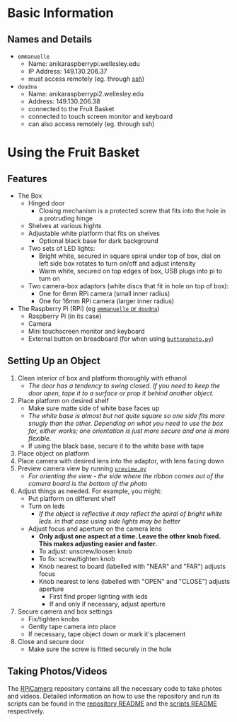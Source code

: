 # Basic Information

## Names and Details
- `emmanuelle`
    - Name: anikaraspberrypi.wellesley.edu
    - IP Address: 149.130.206.37
    - must access remotely (eg. through [ssh](https://www.raspberrypi.com/documentation/computers/remote-access.html#ssh))
- `doudna`
    - Name: anikaraspberrypi2.wellesley.edu
    - Address: 149.130.206.38    
    - connected to the Fruit Basket
    - connected to touch screen monitor and keyboard
    - can also access remotely (eg. through ssh)

# Using the Fruit Basket

## Features
 - The Box
    - Hinged door
        - Closing mechanism is a protected screw that fits into the hole in a protruding hinge
    - Shelves at various hights
    - Adjustable white platform that fits on shelves
        - Optional black base for dark background
    - Two sets of LED lights:
        - Bright white, secured in square spiral under top of box, dial on left side box rotates to turn on/off and adjust intensity
        - Warm white, secured on top edges of box, USB plugs into pi to turn on
    - Two camera-box adaptors (white discs that fit in hole on top of box):
        - One for 6mm RPi camera (small inner radius)
        - One for 16mm RPi camera (larger inner radius)
- The Raspberry Pi (RPi) (eg [`emmanuelle` or `doudna`](computers#raspberry_pis_emmanuelle_and_doudna))
    - Raspberry Pi (in its case)
    - Camera
    - Mini touchscreen monitor and keyboard
    - External button on breadboard (for when using [`buttonphoto.py`](https://github.com/Klepac-Ceraj-Lab/RPiCamera/tree/main/scripts#buttonphoto))

## Setting Up an Object
1. Clean interior of box and platform thoroughly with ethanol
    - *The door has a tendency to swing closed. If you need to keep the door open, tape it to a surface or prop it behind another object.*
2. Place platform on desired shelf
    - Make sure matte side of white base faces up
    - *The white base is almost but not quite square so one side fits more snugly than the other. Depending on what you need to use the box for, either works; one orientation is just more secure and one is more flexible.*
    - If using the black base, secure it to the white base with tape
3. Place object on platform
4. Place camera with desired lens into the adaptor, with lens facing down
5. Preview camera view by running [`preview.py`](https://github.com/Klepac-Ceraj-Lab/RPiCamera/tree/main/scripts#preview)
    - *For orienting the view - the side where the ribbon comes out of the camera board is the bottom of the photo*
6. Adjust things as needed. For example, you might:
    - Put platform on different shelf
    - Turn on leds
        - *If the object is reflective it may reflect the spiral of bright white leds. in that case using side lights may be better*
    - Adjust focus and aperture on the camera lens
        - **Only adjust one aspect at a time. Leave the other knob fixed. This makes adjusting easier and faster.**
        - To adjust: unscrew/loosen knob
        - To fix: screw/tighten knob
        - Knob nearest to board (labelled with "NEAR" and "FAR") adjusts focus
        - Knob nearest to lens (labelled with "OPEN" and "CLOSE") adjusts aperture
            - First find proper lighting with leds
            - If and only if necessary, adjust aperture
7. Secure camera and box settings
    - Fix/tighten knobs
    - Gently tape camera into place
    - If necessary, tape object down or mark it's placement
8. Close and secure door
    - Make sure the screw is fitted securely in the hole

## Taking Photos/Videos

The [RPiCamera](https://github.com/Klepac-Ceraj-Lab/RPiCamera) repository contains all the necessary code to take photos and videos.
Detailed information on how to use the repository and run its scripts can be found in the [repository README](https://github.com/Klepac-Ceraj-Lab/RPiCamera/blob/main/README.md) and the [scripts README](https://github.com/Klepac-Ceraj-Lab/RPiCamera/blob/main/scripts/README.md) respectively.
